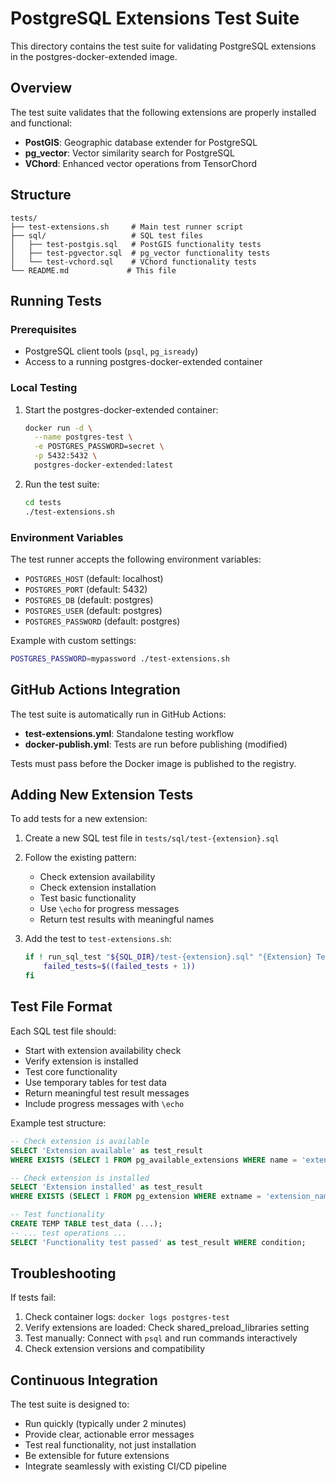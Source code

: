 # PostgreSQL Extensions Test Suite

This directory contains the test suite for validating PostgreSQL extensions in the postgres-docker-extended image.

## Overview

The test suite validates that the following extensions are properly installed and functional:

- **PostGIS**: Geographic database extender for PostgreSQL
- **pg_vector**: Vector similarity search for PostgreSQL  
- **VChord**: Enhanced vector operations from TensorChord

## Structure

```
tests/
├── test-extensions.sh     # Main test runner script
├── sql/                   # SQL test files
│   ├── test-postgis.sql   # PostGIS functionality tests
│   ├── test-pgvector.sql  # pg_vector functionality tests
│   └── test-vchord.sql    # VChord functionality tests
└── README.md             # This file
```

## Running Tests

### Prerequisites

- PostgreSQL client tools (`psql`, `pg_isready`)
- Access to a running postgres-docker-extended container

### Local Testing

1. Start the postgres-docker-extended container:
   ```bash
   docker run -d \
     --name postgres-test \
     -e POSTGRES_PASSWORD=secret \
     -p 5432:5432 \
     postgres-docker-extended:latest
   ```

2. Run the test suite:
   ```bash
   cd tests
   ./test-extensions.sh
   ```

### Environment Variables

The test runner accepts the following environment variables:

- `POSTGRES_HOST` (default: localhost)
- `POSTGRES_PORT` (default: 5432)  
- `POSTGRES_DB` (default: postgres)
- `POSTGRES_USER` (default: postgres)
- `POSTGRES_PASSWORD` (default: postgres)

Example with custom settings:
```bash
POSTGRES_PASSWORD=mypassword ./test-extensions.sh
```

## GitHub Actions Integration

The test suite is automatically run in GitHub Actions:

- **test-extensions.yml**: Standalone testing workflow
- **docker-publish.yml**: Tests are run before publishing (modified)

Tests must pass before the Docker image is published to the registry.

## Adding New Extension Tests

To add tests for a new extension:

1. Create a new SQL test file in `tests/sql/test-{extension}.sql`
2. Follow the existing pattern:
   - Check extension availability
   - Check extension installation
   - Test basic functionality
   - Use `\echo` for progress messages
   - Return test results with meaningful names

3. Add the test to `test-extensions.sh`:
   ```bash
   if ! run_sql_test "${SQL_DIR}/test-{extension}.sql" "{Extension} Test"; then
       failed_tests=$((failed_tests + 1))
   fi
   ```

## Test File Format

Each SQL test file should:

- Start with extension availability check
- Verify extension is installed  
- Test core functionality
- Use temporary tables for test data
- Return meaningful test result messages
- Include progress messages with `\echo`

Example test structure:
```sql
-- Check extension is available
SELECT 'Extension available' as test_result 
WHERE EXISTS (SELECT 1 FROM pg_available_extensions WHERE name = 'extension_name');

-- Check extension is installed
SELECT 'Extension installed' as test_result 
WHERE EXISTS (SELECT 1 FROM pg_extension WHERE extname = 'extension_name');

-- Test functionality
CREATE TEMP TABLE test_data (...);
-- ... test operations ...
SELECT 'Functionality test passed' as test_result WHERE condition;
```

## Troubleshooting

If tests fail:

1. Check container logs: `docker logs postgres-test`
2. Verify extensions are loaded: Check shared_preload_libraries setting
3. Test manually: Connect with `psql` and run commands interactively
4. Check extension versions and compatibility

## Continuous Integration

The test suite is designed to:

- Run quickly (typically under 2 minutes)
- Provide clear, actionable error messages
- Test real functionality, not just installation
- Be extensible for future extensions
- Integrate seamlessly with existing CI/CD pipeline